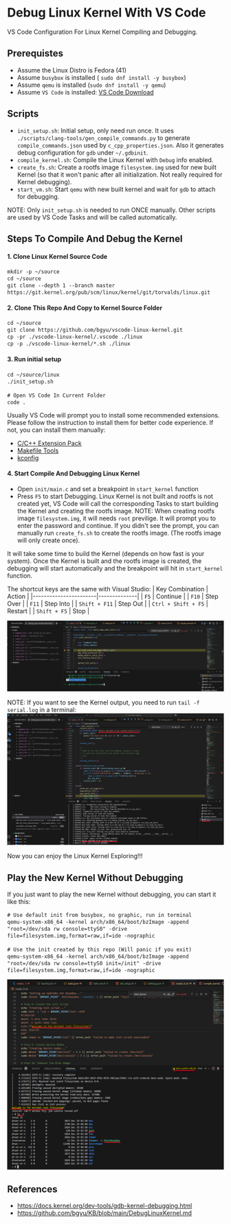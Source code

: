 # Debug Linux Kernel With VS Code
VS Code Configuration For Linux Kernel Compiling and Debugging.

## Prerequistes
* Assume the Linux Distro is Fedora (41)
* Assume `busybox` is installed ( `sudo dnf install -y busybox`)
* Assume `qemu` is installed (`sudo dnf install -y qemu`)
* Assume `VS Code` is installed:  [VS Code Download](https://code.visualstudio.com/download)

## Scripts
* `init_setup.sh`: Initial setup, only need run once. It uses `./scripts/clang-tools/gen_compile_commands.py` to generate `compile_commands.json` used by `c_cpp_properties.json`. Also it generates debug configuration for `gdb` under `~/.gdbinit`.
* `compile_kernel.sh`: Compile the Linux Kernel with `Debug` info enabled.
* `create_fs.sh`: Create a rootfs image `filesystem.img` used for new built Kernel (so that it won't panic after all initialization. Not really required for Kernel debugging).
* `start_vm.sh`: Start `qemu` with new built kernel and wait for `gdb` to attach for debugging.

NOTE: Only `init_setup.sh` is needed to run ONCE manually. Other scripts are used by VS Code Tasks and will be called automatically.

## Steps To Compile And Debug the Kernel
#### 1. Clone Linux Kernel Source Code
```
mkdir -p ~/source
cd ~/source
git clone --depth 1 --branch master https://git.kernel.org/pub/scm/linux/kernel/git/torvalds/linux.git
```

#### 2. Clone This Repo And Copy to Kernel Source Folder
```
cd ~/source
git clone https://github.com/bgyu/vscode-linux-kernel.git
cp -pr ./vscode-linux-kernel/.vscode ./linux
cp -p ./vscode-linux-kernel/*.sh ./linux
```
#### 3. Run initial setup
```
cd ~/source/linux
./init_setup.sh

# Open VS Code In Current Folder
code .
```
Usually VS Code will prompt you to install some recommended extensions. Please follow the instruction to install them for better code experience. If not, you can install them manually:
* [C/C++ Extension Pack](https://marketplace.visualstudio.com/items?itemName=ms-vscode.cpptools-extension-pack)
* [Makefile Tools](https://marketplace.visualstudio.com/items?itemName=ms-vscode.makefile-tools)
* [kconfig](https://marketplace.visualstudio.com/items?itemName=luveti.kconfig)

#### 4. Start Compile And Debugging Linux Kernel
* Open `init/main.c` and set a breakpoint in `start_kernel` function
* Press `F5` to start Debugging. Linux Kernel is not built and rootfs is not created yet, VS Code will call the corresponding Tasks to start building the Kernel and creating the rootfs image. NOTE: When creating rootfs image `filesystem.img`, it will needs `root` previlige. It will prompt you to enter the password and continue. If you didn't see the prompt, you can manually run `create_fs.sh` to create the rootfs image. (The rootfs image will only create once).

It will take some time to build the Kernel (depends on how fast is your system). Once the Kernel is built and the rootfs image is created, the debugging will start automatically and the breakpoint will hit in `start_kernel` function.
  
The shortcut keys are the same with Visual Studio:
| Key Combination      | Action       |
|-----------------------|--------------|
| `F5`                 | Continue     |
| `F10`                | Step Over    |
| `F11`                | Step Into    |
| `Shift + F11`        | Step Out     |
| `Ctrl + Shift + F5`  | Restart      |
| `Shift + F5`         | Stop         |

![Debug Linux Kernel](./resources/LinuxKernelDebug.png)

NOTE: If you want to see the Kernel output, you need to run `tail -f serial.log` in a terminal:
![Kernel Output](./resources/KernelOutput.png)

Now you can enjoy the Linux Kernel Exploring!!!

## Play the New Kernel Without Debugging
If you just want to play the new Kernel without debugging, you can start it like this:
```
# Use default init from busybox, no graphic, run in terminal
qemu-system-x86_64 -kernel arch/x86_64/boot/bzImage -append "root=/dev/sda rw console=ttyS0" -drive file=filesystem.img,format=raw,if=ide -nographic

# Use the init created by this repo (Will panic if you exit)
qemu-system-x86_64 -kernel arch/x86_64/boot/bzImage -append "root=/dev/sda rw console=ttyS0 init=/init" -drive file=filesystem.img,format=raw,if=ide -nographic
```
![PLay New Kernel](./resources/PlayNewKernel.png)

## References
* https://docs.kernel.org/dev-tools/gdb-kernel-debugging.html
* https://github.com/bgyu/KB/blob/main/DebugLinuxKernel.md

